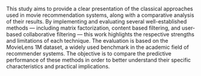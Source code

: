 This study aims to provide a clear presentation of the classical approaches used in movie 
recommendation systems, along with a comparative analysis of their results. By implementing 
and evaluating several well-established methods — including matrix factorization, content
based filtering, and user-based collaborative filtering — this work highlights the respective 
strengths and limitations of each technique. The evaluation is based on the MovieLens 1M 
dataset, a widely used benchmark in the academic field of recommender systems. The objective 
is to compare the predictive performance of these methods in order to better understand their 
specific characteristics and practical implications. 
